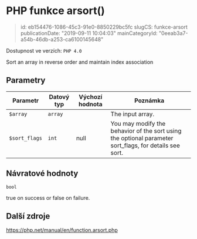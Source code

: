 PHP funkce arsort()
================================

> id: eb154476-1086-45c3-91e0-8850229bc5fc
> slugCS: funkce-arsort
> publicationDate: "2019-09-11 10:04:03"
> mainCategoryId: "0eeab3a7-a54b-46db-a253-ca6100145648"

Dostupnost ve verzích: `PHP 4.0`

Sort an array in reverse order and maintain index association


Parametry
--------------

| Parametr | Datový typ | Výchozí hodnota | Poznámka |
|-----|-----|-----|-----|
| `$array` | `array` |  | The input array. |
| `$sort_flags` | `int` | null | You may modify the behavior of the sort using the optional parameter sort_flags, for details see sort. |


Návratové hodnoty
----------------

`bool`

true on success or false on failure.

Další zdroje
------------

https://php.net/manual/en/function.arsort.php
